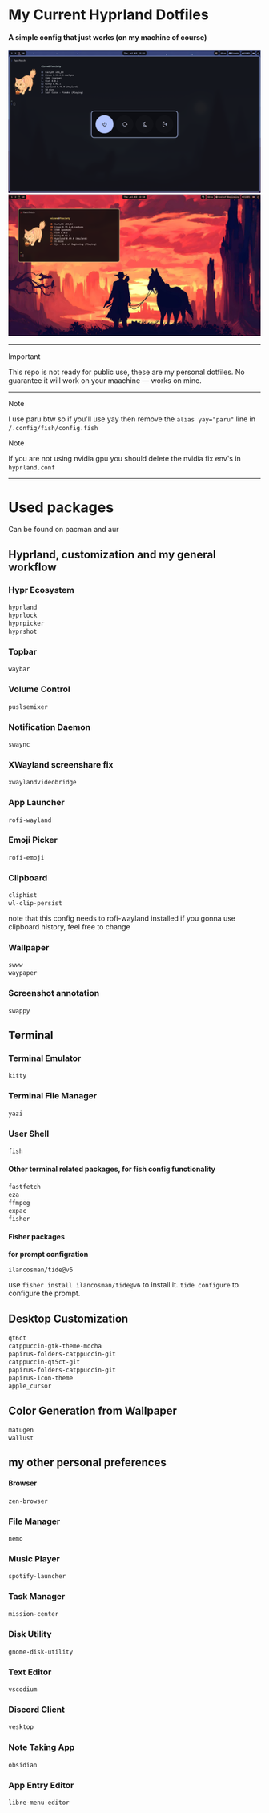 # My Current Hyprland Dotfiles

#### A simple config that just works (on my machine of course)

![](screenshots/1.png)
![](screenshots/2.png)

---

> [!IMPORTANT]  
> This repo is not ready for public use, these are my personal dotfiles. No guarantee it will work on your maachine — works on mine.

---

> [!NOTE]
> I use paru btw so if you'll use yay then remove the ``alias yay="paru"`` line in ``/.config/fish/config.fish``

> [!NOTE]
> If you are not using nvidia gpu you should delete the nvidia fix env's in ``hyprland.conf``

---

# Used packages
Can be found on pacman and aur

## Hyprland, customization and my general workflow

### Hypr Ecosystem
```
hyprland
hyprlock
hyprpicker
hyprshot
```
### Topbar
```
waybar
```
### Volume Control
```
puslsemixer
```
### Notification Daemon
```
swaync
```
### XWayland screenshare fix
```
xwaylandvideobridge
```
### App Launcher
```
rofi-wayland
```
### Emoji Picker
```
rofi-emoji
```
### Clipboard
```
cliphist
wl-clip-persist
```
note that this config needs to rofi-wayland installed if you gonna use clipboard history, feel free to change
### Wallpaper
```
swww
waypaper
```
### Screenshot annotation
```
swappy
```
## Terminal
### Terminal Emulator
```
kitty
```
### Terminal File Manager
```
yazi
```
### User Shell
```
fish
```
#### Other terminal related packages, for fish config functionality
```
fastfetch
eza
ffmpeg
expac
fisher
```

#### Fisher packages
**for prompt configration**
```
ilancosman/tide@v6
```
use ``fisher install ilancosman/tide@v6`` to install it. ``tide configure`` to configure the prompt.

## Desktop Customization

```
qt6ct
catppuccin-gtk-theme-mocha
papirus-folders-catppuccin-git
catppuccin-qt5ct-git
papirus-folders-catppuccin-git
papirus-icon-theme
apple_cursor
```

## Color Generation from Wallpaper
```
matugen
wallust 
```

## my other personal preferences
#### Browser
```
zen-browser
```
### File Manager
```
nemo
```
### Music Player
```
spotify-launcher
```
### Task Manager
```
mission-center
```
### Disk Utility
```
gnome-disk-utility
```
### Text Editor
```
vscodium
```
### Discord Client
```
vesktop
```
### Note Taking App
```
obsidian
```
### App Entry Editor
```
libre-menu-editor
```